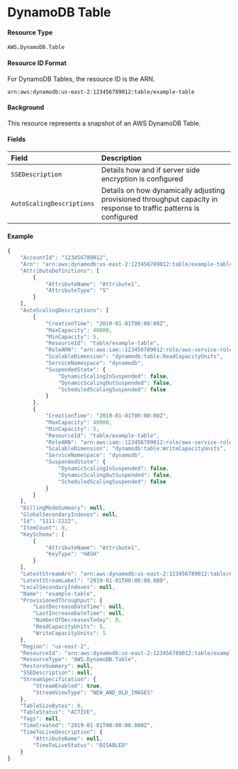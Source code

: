 # DynamoDB Table

#### Resource Type

`AWS.DynamoDB.Table`

#### Resource ID Format

For DynamoDB Tables, the resource ID is the ARN.

`arn:aws:dynamodb:us-east-2:123456789012:table/example-table`

#### Background

This resource represents a snapshot of an AWS DynamoDB Table.

#### Fields

| Field                     | Description                                                                                                        |
| :------------------------ | :----------------------------------------------------------------------------------------------------------------- |
| `SSEDescription`          | Details how and if server side encryption is configured                                                            |
| `AutoScalingDescriptions` | Details on how dynamically adjusting provisioned throughput capacity in response to traffic patterns is configured |

#### Example

```javascript
{
    "AccountId": "123456789012",
    "Arn": "arn:aws:dynamodb:us-east-2:123456789012:table/example-table",
    "AttributeDefinitions": [
        {
            "AttributeName": "Attribute1",
            "AttributeType": "S"
        }
    ],
    "AutoScalingDescriptions": [
        {
            "CreationTime": "2019-01-01T00:00:00Z",
            "MaxCapacity": 40000,
            "MinCapacity": 5,
            "ResourceId": "table/example-table",
            "RoleARN": "arn:aws:iam::123456789012:role/aws-service-role/dynamodb.application-autoscaling.amazonaws.com/AWSServiceRoleForApplicationAutoScaling_DynamoDBTable",
            "ScalableDimension": "dynamodb:table:ReadCapacityUnits",
            "ServiceNamespace": "dynamodb",
            "SuspendedState": {
                "DynamicScalingInSuspended": false,
                "DynamicScalingOutSuspended": false,
                "ScheduledScalingSuspended": false
            }
        },
        {
            "CreationTime": "2019-01-01T00:00:00Z",
            "MaxCapacity": 40000,
            "MinCapacity": 5,
            "ResourceId": "table/example-table",
            "RoleARN": "arn:aws:iam::123456789012:role/aws-service-role/dynamodb.application-autoscaling.amazonaws.com/AWSServiceRoleForApplicationAutoScaling_DynamoDBTable",
            "ScalableDimension": "dynamodb:table:WriteCapacityUnits",
            "ServiceNamespace": "dynamodb",
            "SuspendedState": {
                "DynamicScalingInSuspended": false,
                "DynamicScalingOutSuspended": false,
                "ScheduledScalingSuspended": false
            }
        }
    ],
    "BillingModeSummary": null,
    "GlobalSecondaryIndexes": null,
    "Id": "1111-2222",
    "ItemCount": 0,
    "KeySchema": [
        {
            "AttributeName": "Attribute1",
            "KeyType": "HASH"
        }
    ],
    "LatestStreamArn": "arn:aws:dynamodb:us-east-2:123456789012:table/example-table/stream/2019-01-01T00:00:00.000",
    "LatestStreamLabel": "2019-01-01T00:00:00.000",
    "LocalSecondaryIndexes": null,
    "Name": "example-table",
    "ProvisionedThroughput": {
        "LastDecreaseDateTime": null,
        "LastIncreaseDateTime": null,
        "NumberOfDecreasesToday": 0,
        "ReadCapacityUnits": 5,
        "WriteCapacityUnits": 5
    },
    "Region": "us-east-2",
    "ResourceId": "arn:aws:dynamodb:us-east-2:123456789012:table/example-table",
    "ResourceType": "AWS.DynamoDB.Table",
    "RestoreSummary": null,
    "SSEDescription": null,
    "StreamSpecification": {
        "StreamEnabled": true,
        "StreamViewType": "NEW_AND_OLD_IMAGES"
    },
    "TableSizeBytes": 0,
    "TableStatus": "ACTIVE",
    "Tags": null,
    "TimeCreated": "2019-01-01T00:00:00.000Z",
    "TimeToLiveDescription": {
        "AttributeName": null,
        "TimeToLiveStatus": "DISABLED"
    }
}
```
